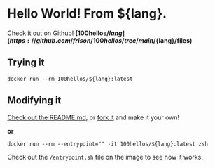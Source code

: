 # Hello World! From ${lang}.

Check it out on Github! **[100hellos/${lang}](https://github.com/frison/100hellos/tree/main/${lang}/files)**

## Trying it

`docker run --rm 100hellos/${lang}:latest`

## Modifying it

[Check out the README.md](https://github.com/frison/100hellos/tree/main/README.md), or [fork it](https://github.com/frison/100hellos/fork) and make it your own!

**or**

```
docker run --rm --entrypoint="" -it 100hellos/${lang}:latest zsh
```

Check out the `/entrypoint.sh` file on the image to see how it works.



